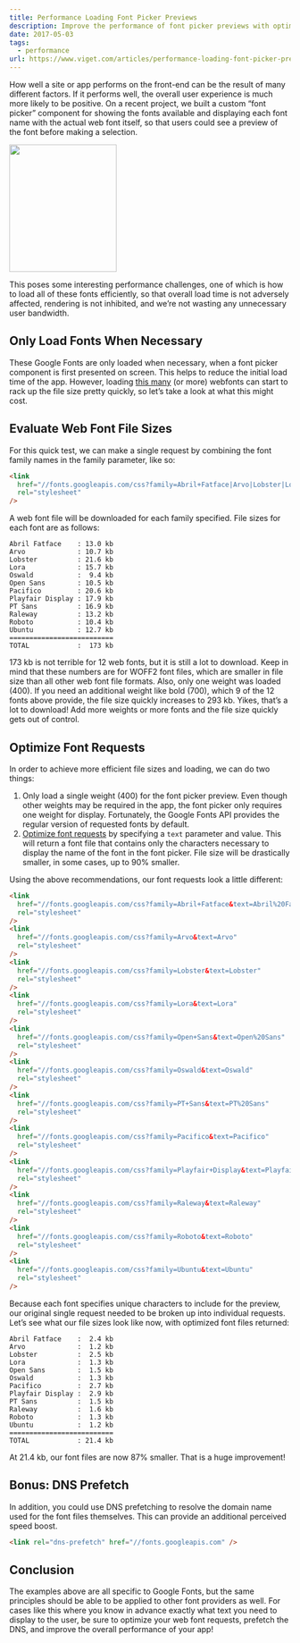 ```yaml
---
title: Performance Loading Font Picker Previews
description: Improve the performance of font picker previews with optimized web font loading principles.
date: 2017-05-03
tags:
  - performance
url: https://www.viget.com/articles/performance-loading-font-picker-previews/
---
```


How well a site or app performs on the front-end can be the result of many different factors. If it performs well, the overall user experience is much more likely to be positive. On a recent project, we built a custom “font picker” component for showing the fonts available and displaying each font name with the actual web font itself, so that users could see a preview of the font before making a selection.

<img
  src="https://viget.imgix.net/font-picker-component-small.png?auto=format%2Ccompress&crop=focalpoint&fit=crop&fp-x=0.5&fp-y=0.5&ixlib=php-3.3.1&q=90&w=1280&s=1142917864e87b2a4a97ad0793a8ddbe"
  width="192"
  height="228"
  alt=""
/>

This poses some interesting performance challenges, one of which is how to load all of these fonts efficiently, so that overall load time is not adversely affected, rendering is not inhibited, and we’re not wasting any unnecessary user bandwidth.

## Only Load Fonts When Necessary

These Google Fonts are only loaded when necessary, when a font picker component is first presented on screen. This helps to reduce the initial load time of the app. However, loading [this many](https://fonts.google.com/selection?selection.family=Abril+Fatface|Arvo|Lobster|Lora|Open+Sans|Oswald|PT+Sans|Pacifico|Playfair+Display|Raleway|Roboto|Ubuntu) (or more) webfonts can start to rack up the file size pretty quickly, so let’s take a look at what this might cost.

## Evaluate Web Font File Sizes

For this quick test, we can make a single request by combining the font family names in the family parameter, like so:

```html
<link
  href="//fonts.googleapis.com/css?family=Abril+Fatface|Arvo|Lobster|Lora|Open+Sans|Oswald|PT+Sans|Pacifico|Playfair+Display|Raleway|Roboto|Ubuntu"
  rel="stylesheet"
/>
```

A web font file will be downloaded for each family specified. File sizes for each font are as follows:

```
Abril Fatface    : 13.0 kb
Arvo             : 10.7 kb
Lobster          : 21.6 kb
Lora             : 15.7 kb
Oswald           :  9.4 kb
Open Sans        : 10.5 kb
Pacifico         : 20.6 kb
Playfair Display : 17.9 kb
PT Sans          : 16.9 kb
Raleway          : 13.2 kb
Roboto           : 10.4 kb
Ubuntu           : 12.7 kb
==========================
TOTAL            :  173 kb
```

173 kb is not terrible for 12 web fonts, but it is still a lot to download. Keep in mind that these numbers are for WOFF2 font files, which are smaller in file size than all other web font file formats. Also, only one weight was loaded (400). If you need an additional weight like bold (700), which 9 of the 12 fonts above provide, the file size quickly increases to 293 kb. Yikes, that’s a lot to download! Add more weights or more fonts and the file size quickly gets out of control.

## Optimize Font Requests

In order to achieve more efficient file sizes and loading, we can do two things:

1.  Only load a single weight (400) for the font picker preview. Even though other weights may be required in the app, the font picker only requires one weight for display. Fortunately, the Google Fonts API provides the regular version of requested fonts by default.
2.  [Optimize font requests](https://developers.google.com/fonts/docs/getting_started#optimizing_your_font_requests_beta) by specifying a `text` parameter and value. This will return a font file that contains only the characters necessary to display the name of the font in the font picker. File size will be drastically smaller, in some cases, up to 90% smaller.

Using the above recommendations, our font requests look a little different:

```html
<link
  href="//fonts.googleapis.com/css?family=Abril+Fatface&text=Abril%20Fatface"
  rel="stylesheet"
/>
<link
  href="//fonts.googleapis.com/css?family=Arvo&text=Arvo"
  rel="stylesheet"
/>
<link
  href="//fonts.googleapis.com/css?family=Lobster&text=Lobster"
  rel="stylesheet"
/>
<link
  href="//fonts.googleapis.com/css?family=Lora&text=Lora"
  rel="stylesheet"
/>
<link
  href="//fonts.googleapis.com/css?family=Open+Sans&text=Open%20Sans"
  rel="stylesheet"
/>
<link
  href="//fonts.googleapis.com/css?family=Oswald&text=Oswald"
  rel="stylesheet"
/>
<link
  href="//fonts.googleapis.com/css?family=PT+Sans&text=PT%20Sans"
  rel="stylesheet"
/>
<link
  href="//fonts.googleapis.com/css?family=Pacifico&text=Pacifico"
  rel="stylesheet"
/>
<link
  href="//fonts.googleapis.com/css?family=Playfair+Display&text=Playfair%20Display"
  rel="stylesheet"
/>
<link
  href="//fonts.googleapis.com/css?family=Raleway&text=Raleway"
  rel="stylesheet"
/>
<link
  href="//fonts.googleapis.com/css?family=Roboto&text=Roboto"
  rel="stylesheet"
/>
<link
  href="//fonts.googleapis.com/css?family=Ubuntu&text=Ubuntu"
  rel="stylesheet"
/>
```

Because each font specifies unique characters to include for the preview, our original single request needed to be broken up into individual requests. Let’s see what our file sizes look like now, with optimized font files returned:

```
Abril Fatface    :  2.4 kb
Arvo             :  1.2 kb
Lobster          :  2.5 kb
Lora             :  1.3 kb
Open Sans        :  1.5 kb
Oswald           :  1.3 kb
Pacifico         :  2.7 kb
Playfair Display :  2.9 kb
PT Sans          :  1.5 kb
Raleway          :  1.6 kb
Roboto           :  1.3 kb
Ubuntu           :  1.2 kb
==========================
TOTAL            : 21.4 kb
```

At 21.4 kb, our font files are now 87% smaller. That is a huge improvement!

## Bonus: DNS Prefetch

In addition, you could use DNS prefetching to resolve the domain name used for the font files themselves. This can provide an additional perceived speed boost.

```html
<link rel="dns-prefetch" href="//fonts.googleapis.com" />
```

## Conclusion

The examples above are all specific to Google Fonts, but the same principles should be able to be applied to other font providers as well. For cases like this where you know in advance exactly what text you need to display to the user, be sure to optimize your web font requests, prefetch the DNS, and improve the overall performance of your app!
